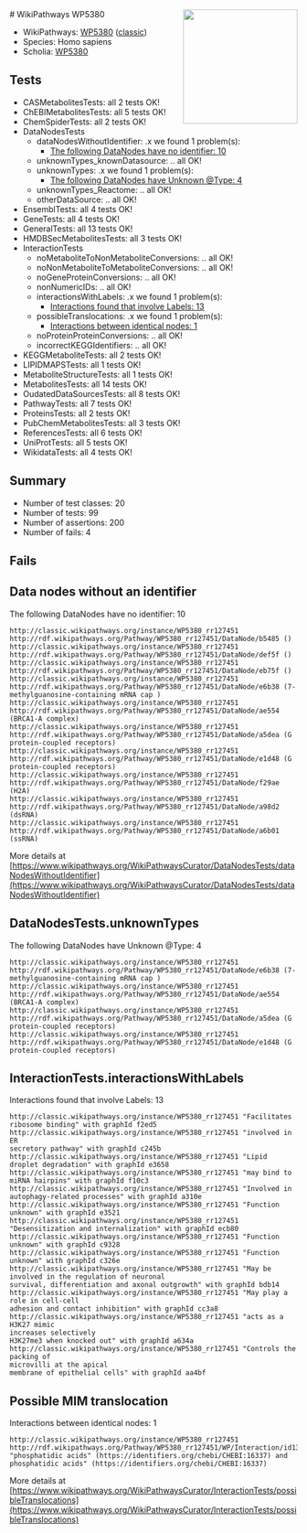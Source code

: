<img style="float: right; width: 200px" src="https://upload.wikimedia.org/wikipedia/commons/thumb/8/83/Wplogo_with_text_500.png/640px-Wplogo_with_text_500.png" />
# WikiPathways WP5380

* WikiPathways: [WP5380](https://wikipathways.org/pathways/WP5380) ([classic](https://classic.wikipathways.org/instance/WP5380))
* Species: Homo sapiens
* Scholia: [WP5380](https://scholia.toolforge.org/wikipathways/WP5380)
## Tests
* CASMetabolitesTests: all 2 tests OK!
* ChEBIMetabolitesTests: all 5 tests OK!
* ChemSpiderTests: all 2 tests OK!
* DataNodesTests
    * dataNodesWithoutIdentifier: .x we found 1 problem(s):
        * [The following DataNodes have no identifier: 10](#8792c490)
    * unknownTypes_knownDatasource: .. all OK!
    * unknownTypes: .x we found 1 problem(s):
        * [The following DataNodes have Unknown @Type: 4](#839973e2)
    * unknownTypes_Reactome: .. all OK!
    * otherDataSource: .. all OK!
* EnsemblTests: all 4 tests OK!
* GeneTests: all 4 tests OK!
* GeneralTests: all 13 tests OK!
* HMDBSecMetabolitesTests: all 3 tests OK!
* InteractionTests
    * noMetaboliteToNonMetaboliteConversions: .. all OK!
    * noNonMetaboliteToMetaboliteConversions: .. all OK!
    * noGeneProteinConversions: .. all OK!
    * nonNumericIDs: .. all OK!
    * interactionsWithLabels: .x we found 1 problem(s):
        * [Interactions found that involve Labels: 13](#fe97a8bb)
    * possibleTranslocations: .x we found 1 problem(s):
        * [Interactions between identical nodes: 1](#1c118206)
    * noProteinProteinConversions: .. all OK!
    * incorrectKEGGIdentifiers: .. all OK!
* KEGGMetaboliteTests: all 2 tests OK!
* LIPIDMAPSTests: all 1 tests OK!
* MetaboliteStructureTests: all 1 tests OK!
* MetabolitesTests: all 14 tests OK!
* OudatedDataSourcesTests: all 8 tests OK!
* PathwayTests: all 7 tests OK!
* ProteinsTests: all 2 tests OK!
* PubChemMetabolitesTests: all 3 tests OK!
* ReferencesTests: all 6 tests OK!
* UniProtTests: all 5 tests OK!
* WikidataTests: all 4 tests OK!


## Summary

* Number of test classes: 20
* Number of tests: 99
* Number of assertions: 200
* Number of fails: 4

## Fails

<a name="8792c490" />

## Data nodes without an identifier

The following DataNodes have no identifier: 10
```
http://classic.wikipathways.org/instance/WP5380_rr127451 http://rdf.wikipathways.org/Pathway/WP5380_rr127451/DataNode/b5485 ()
http://classic.wikipathways.org/instance/WP5380_rr127451 http://rdf.wikipathways.org/Pathway/WP5380_rr127451/DataNode/def5f ()
http://classic.wikipathways.org/instance/WP5380_rr127451 http://rdf.wikipathways.org/Pathway/WP5380_rr127451/DataNode/eb75f ()
http://classic.wikipathways.org/instance/WP5380_rr127451 http://rdf.wikipathways.org/Pathway/WP5380_rr127451/DataNode/e6b38 (7-methylguanosine-containing mRNA cap )
http://classic.wikipathways.org/instance/WP5380_rr127451 http://rdf.wikipathways.org/Pathway/WP5380_rr127451/DataNode/ae554 (BRCA1-A complex)
http://classic.wikipathways.org/instance/WP5380_rr127451 http://rdf.wikipathways.org/Pathway/WP5380_rr127451/DataNode/a5dea (G protein-coupled receptors)
http://classic.wikipathways.org/instance/WP5380_rr127451 http://rdf.wikipathways.org/Pathway/WP5380_rr127451/DataNode/e1d48 (G protein-coupled receptors)
http://classic.wikipathways.org/instance/WP5380_rr127451 http://rdf.wikipathways.org/Pathway/WP5380_rr127451/DataNode/f29ae (H2A)
http://classic.wikipathways.org/instance/WP5380_rr127451 http://rdf.wikipathways.org/Pathway/WP5380_rr127451/DataNode/a98d2 (dsRNA)
http://classic.wikipathways.org/instance/WP5380_rr127451 http://rdf.wikipathways.org/Pathway/WP5380_rr127451/DataNode/a6b01 (ssRNA)
```

More details at [https://www.wikipathways.org/WikiPathwaysCurator/DataNodesTests/dataNodesWithoutIdentifier](https://www.wikipathways.org/WikiPathwaysCurator/DataNodesTests/dataNodesWithoutIdentifier)

<a name="839973e2" />

## DataNodesTests.unknownTypes

The following DataNodes have Unknown @Type: 4
```
http://classic.wikipathways.org/instance/WP5380_rr127451 http://rdf.wikipathways.org/Pathway/WP5380_rr127451/DataNode/e6b38 (7-methylguanosine-containing mRNA cap )
http://classic.wikipathways.org/instance/WP5380_rr127451 http://rdf.wikipathways.org/Pathway/WP5380_rr127451/DataNode/ae554 (BRCA1-A complex)
http://classic.wikipathways.org/instance/WP5380_rr127451 http://rdf.wikipathways.org/Pathway/WP5380_rr127451/DataNode/a5dea (G protein-coupled receptors)
http://classic.wikipathways.org/instance/WP5380_rr127451 http://rdf.wikipathways.org/Pathway/WP5380_rr127451/DataNode/e1d48 (G protein-coupled receptors)
```

<a name="fe97a8bb" />

## InteractionTests.interactionsWithLabels

Interactions found that involve Labels: 13
```
http://classic.wikipathways.org/instance/WP5380_rr127451 "Facilitates ribosome binding" with graphId f2ed5
http://classic.wikipathways.org/instance/WP5380_rr127451 "involved in ER 
secretory pathway" with graphId c245b
http://classic.wikipathways.org/instance/WP5380_rr127451 "Lipid droplet degradation" with graphId e3658
http://classic.wikipathways.org/instance/WP5380_rr127451 "may bind to 
miRNA hairpins" with graphId f10c3
http://classic.wikipathways.org/instance/WP5380_rr127451 "Involved in 
autophagy-related processes" with graphId a310e
http://classic.wikipathways.org/instance/WP5380_rr127451 "Function unknown" with graphId e3521
http://classic.wikipathways.org/instance/WP5380_rr127451 "Desensitization and internalization" with graphId ecb80
http://classic.wikipathways.org/instance/WP5380_rr127451 "Function unknown" with graphId c9328
http://classic.wikipathways.org/instance/WP5380_rr127451 "Function unknown" with graphId c326e
http://classic.wikipathways.org/instance/WP5380_rr127451 "May be involved in the regulation of neuronal
survival, differentiation and axonal outgrowth" with graphId bdb14
http://classic.wikipathways.org/instance/WP5380_rr127451 "May play a role in cell-cell 
adhesion and contact inhibition" with graphId cc3a8
http://classic.wikipathways.org/instance/WP5380_rr127451 "acts as a H3K27 mimic
increases selectively 
H3K27me3 when knocked out" with graphId a634a
http://classic.wikipathways.org/instance/WP5380_rr127451 "Controls the packing of 
microvilli at the apical 
membrane of epithelial cells" with graphId aa4bf
```

<a name="1c118206" />

## Possible MIM translocation

Interactions between identical nodes: 1
```
http://classic.wikipathways.org/instance/WP5380_rr127451 http://rdf.wikipathways.org/Pathway/WP5380_rr127451/WP/Interaction/id1370f857 "phosphatidic acids" (https://identifiers.org/chebi/CHEBI:16337) and 
phosphatidic acids" (https://identifiers.org/chebi/CHEBI:16337)
```

More details at [https://www.wikipathways.org/WikiPathwaysCurator/InteractionTests/possibleTranslocations](https://www.wikipathways.org/WikiPathwaysCurator/InteractionTests/possibleTranslocations)

